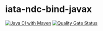 # iata-ndc-bind-javax

[![Java CI with Maven](https://github.com/jinahya/iata-ndc-bind-javax/actions/workflows/maven.yml/badge.svg)](https://github.com/jinahya/iata-ndc-bind-javax/actions/workflows/maven.yml)
[![Quality Gate Status](https://sonarcloud.io/api/project_badges/measure?project=jinahya_iata-ndc-bind-javax&metric=alert_status)](https://sonarcloud.io/summary/new_code?id=jinahya_iata-ndc-bind-javax)
